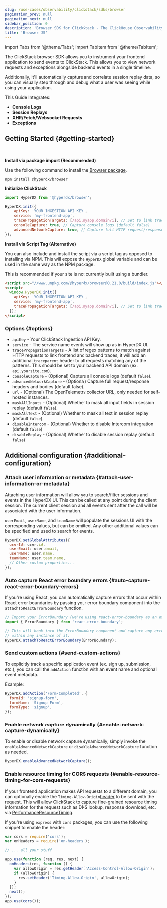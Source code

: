```yaml
---
slug: /use-cases/observability/clickstack/sdks/browser
pagination_prev: null
pagination_next: null
sidebar_position: 0
description: 'Browser SDK for ClickStack - The ClickHouse Observability Stack'
title: 'Browser JS'
---
```


import Tabs from '@theme/Tabs';
import TabItem from '@theme/TabItem';

The ClickStack browser SDK allows you to instrument your frontend application to
send events to ClickStack. This allows you to view network 
requests and exceptions alongside backend events in a single timeline.

Additionally, it'll automatically capture and correlate session replay data, so
you can visually step through and debug what a user was seeing while using your
application.

This Guide Integrates:

- **Console Logs**
- **Session Replays**
- **XHR/Fetch/Websocket Requests**
- **Exceptions**

## Getting Started {#getting-started}

<br/>

<Tabs groupId="read_data">
<TabItem value="package_import" label="Package Import" default>

**Install via package import (Recommended)**

Use the following command to install the [Browser package](https://www.npmjs.com/package/@hyperdx/browser).

```bash
npm install @hyperdx/browser
```

**Initialize ClickStack**

```js
import HyperDX from '@hyperdx/browser';

HyperDX.init({
    apiKey: 'YOUR_INGESTION_API_KEY',
    service: 'my-frontend-app',
    tracePropagationTargets: [/api.myapp.domain/i], // Set to link traces from frontend to backend requests
    consoleCapture: true, // Capture console logs (default false)
    advancedNetworkCapture: true, // Capture full HTTP request/response headers and bodies (default false)
});
```

</TabItem>
<TabItem value="script_tag" label="Script Tag" default>

**Install via Script Tag (Alternative)**

You can also include and install the script via a script tag as opposed to
installing via NPM. This will expose the `HyperDX` global variable and can be
used in the same way as the NPM package.

This is recommended if your site is not currently built using a bundler.

```html
<script src="//www.unpkg.com/@hyperdx/browser@0.21.0/build/index.js"></script>
<script>
  window.HyperDX.init({
    apiKey: 'YOUR_INGESTION_API_KEY',
    service: 'my-frontend-app',
    tracePropagationTargets: [/api.myapp.domain/i], // Set to link traces from frontend to backend requests
  });
</script>
```

</TabItem>
</Tabs>


### Options {#options}

- `apiKey` - Your ClickStack Ingestion API Key.
- `service` - The service name events will show up as in HyperDX UI.
- `tracePropagationTargets` - A list of regex patterns to match against HTTP
  requests to link frontend and backend traces, it will add an additional
  `traceparent` header to all requests matching any of the patterns. This should
  be set to your backend API domain (ex. `api.yoursite.com`).
- `consoleCapture` - (Optional) Capture all console logs (default `false`).
- `advancedNetworkCapture` - (Optional) Capture full request/response headers
  and bodies (default false).
- `url` - (Optional) The OpenTelemetry collector URL, only needed for
  self-hosted instances.
- `maskAllInputs` - (Optional) Whether to mask all input fields in session
  replay (default `false`).
- `maskAllText` - (Optional) Whether to mask all text in session replay (default
  `false`).
- `disableIntercom` - (Optional) Whether to disable Intercom integration (default `false`)
- `disableReplay` - (Optional) Whether to disable session replay (default `false`)

## Additional configuration {#additional-configuration}

### Attach user information or metadata {#attach-user-information-or-metadata}

Attaching user information will allow you to search/filter sessions and events
in the HyperDX UI. This can be called at any point during the client session. The
current client session and all events sent after the call will be associated
with the user information.

`userEmail`, `userName`, and `teamName` will populate the sessions UI with the
corresponding values, but can be omitted. Any other additional values can be
specified and used to search for events.

```js
HyperDX.setGlobalAttributes({
  userId: user.id,
  userEmail: user.email,
  userName: user.name,
  teamName: user.team.name,
  // Other custom properties...
});
```

### Auto capture React error boundary errors {#auto-capture-react-error-boundary-errors}

If you're using React, you can automatically capture errors that occur within
React error boundaries by passing your error boundary component 
into the `attachToReactErrorBoundary` function.

```js
// Import your ErrorBoundary (we're using react-error-boundary as an example)
import { ErrorBoundary } from 'react-error-boundary';

// This will hook into the ErrorBoundary component and capture any errors that occur
// within any instance of it.
HyperDX.attachToReactErrorBoundary(ErrorBoundary);
```

### Send custom actions {#send-custom-actions}

To explicitly track a specific application event (ex. sign up, submission,
etc.), you can call the `addAction` function with an event name and optional
event metadata.

Example:

```js
HyperDX.addAction('Form-Completed', {
  formId: 'signup-form',
  formName: 'Signup Form',
  formType: 'signup',
});
```

### Enable network capture dynamically {#enable-network-capture-dynamically}

To enable or disable network capture dynamically, simply invoke the `enableAdvancedNetworkCapture` or `disableAdvancedNetworkCapture` function as needed.

```js
HyperDX.enableAdvancedNetworkCapture();
```

### Enable resource timing for CORS requests {#enable-resource-timing-for-cors-requests}

If your frontend application makes API requests to a different domain, you can
optionally enable the `Timing-Allow-Origin`[header](https://developer.mozilla.org/en-US/docs/Web/HTTP/Headers/Timing-Allow-Origin) to be sent with the request. This will allow ClickStack to capture fine-grained
resource timing information for the request such as DNS lookup, response
download, etc. via [PerformanceResourceTiming](https://developer.mozilla.org/en-US/docs/Web/API/PerformanceResourceTiming).

If you're using `express` with `cors` packages, you can use the following
snippet to enable the header:

```js
var cors = require('cors');
var onHeaders = require('on-headers');

// ... all your stuff

app.use(function (req, res, next) {
  onHeaders(res, function () {
    var allowOrigin = res.getHeader('Access-Control-Allow-Origin');
    if (allowOrigin) {
      res.setHeader('Timing-Allow-Origin', allowOrigin);
    }
  });
  next();
});
app.use(cors());
```
